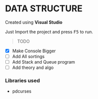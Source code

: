 # DATA STRUCTURE #

Created using **Visual Studio**

Just Import the project and press <kbd>F5</kbd> to run. 

>TODO

- [x] Make Console Bigger
- [ ] Add All sortings
- [ ] Add Stack and Queue program
- [ ] Add theory and algo 

### Libraries used ###

- pdcurses